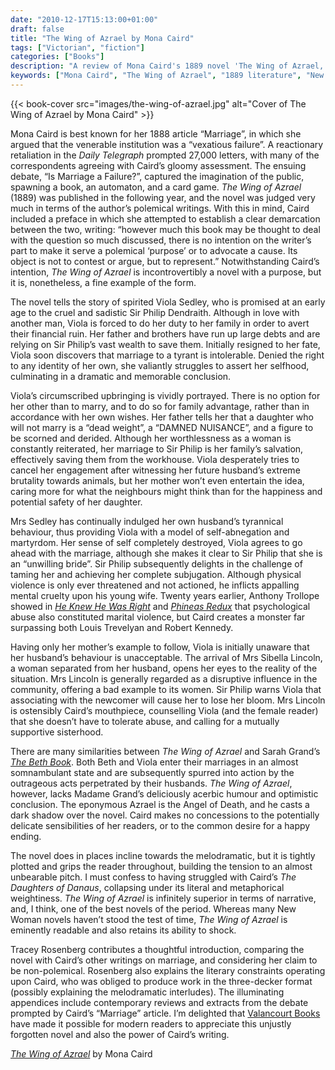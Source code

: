 ```yaml
---
date: "2010-12-17T15:13:00+01:00"
draft: false
title: "The Wing of Azrael by Mona Caird"
tags: ["Victorian", "fiction"]
categories: ["Books"]
description: "A review of Mona Caird's 1889 novel 'The Wing of Azrael,' following Viola Sedley's forced marriage to the sadistic Sir Philip Dendraith. Discover this powerful New Woman novel that explores marital tyranny and psychological abuse with shocking intensity."
keywords: ["Mona Caird", "The Wing of Azrael", "1889 literature", "New Woman novel", "Viola Sedley", "marital abuse", "forced marriage", "psychological cruelty", "marriage debate", "feminist fiction"]
---
```


{{< book-cover src="images/the-wing-of-azrael.jpg" alt="Cover of The Wing of Azrael by Mona Caird" >}}

Mona Caird is best known for her 1888 article “Marriage”, in which she argued that the venerable institution was a “vexatious failure”. A reactionary retaliation in the _Daily Telegraph_ prompted 27,000 letters, with many of the correspondents agreeing with Caird’s gloomy assessment. The ensuing debate, “Is Marriage a Failure?”, captured the imagination of the public, spawning a book, an automaton, and a card game. _The Wing of Azrael_ (1889) was published in the following year, and the novel was judged very much in terms of the author’s polemical writings. With this in mind, Caird included a preface in which she attempted to establish a clear demarcation between the two, writing: “however much this book may be thought to deal with the question so much discussed, there is no intention on the writer’s part to make it serve a polemical ‘purpose’ or to advocate a cause. Its object is not to contest or argue, but to represent.” Notwithstanding Caird’s intention, _The Wing of Azrael_ is incontrovertibly a novel with a purpose, but it is, nonetheless, a fine example of the form.

The novel tells the story of spirited Viola Sedley, who is promised at an early age to the cruel and sadistic Sir Philip Dendraith. Although in love with another man, Viola is forced to do her duty to her family in order to avert their financial ruin. Her father and brothers have run up large debts and are relying on Sir Philip’s vast wealth to save them. Initially resigned to her fate, Viola soon discovers that marriage to a tyrant is intolerable. Denied the right to any identity of her own, she valiantly struggles to assert her selfhood, culminating in a dramatic and memorable conclusion.

Viola’s circumscribed upbringing is vividly portrayed.  There is no option for her other than to marry, and to do so for family advantage, rather than in accordance with her own wishes. Her father tells her that a daughter who will not marry is a “dead weight”, a “DAMNED NUISANCE”, and a figure to be scorned and derided. Although her worthlessness as a woman is constantly reiterated, her marriage to Sir Philip is her family’s salvation, effectively saving them from the workhouse. Viola desperately tries to cancel her engagement after witnessing her future husband’s extreme brutality towards animals, but her mother won’t even entertain the idea, caring more for what the neighbours might think than for the happiness and potential safety of her daughter.

Mrs Sedley has continually indulged her own husband’s tyrannical behaviour, thus providing Viola with a model of self-abnegation and martyrdom. Her sense of self completely destroyed, Viola agrees to go ahead with the marriage, although she makes it clear to Sir Philip that she is an “unwilling bride”. Sir Philip subsequently delights in the challenge of taming her and achieving her complete subjugation.  Although physical violence is only ever threatened and not actioned, he inflicts appalling mental cruelty upon his young wife. Twenty years earlier, Anthony Trollope showed in [_He Knew He Was Right_](/posts/he-knew-he-was-right/) and [_Phineas Redux_](/posts/phineas-redux/) that psychological abuse also constituted marital violence, but Caird creates a monster far surpassing both Louis Trevelyan and Robert Kennedy.

Having only her mother’s example to follow, Viola is initially unaware that her husband’s behaviour is unacceptable. The arrival of Mrs Sibella Lincoln, a woman separated from her husband, opens her eyes to the reality of the situation. Mrs Lincoln is generally regarded as a disruptive influence in the community, offering a bad example to its women. Sir Philip warns Viola that associating with the newcomer will cause her to lose her bloom. Mrs Lincoln is ostensibly Caird’s mouthpiece, counselling Viola (and the female reader) that she doesn’t have to tolerate abuse, and calling for a mutually supportive sisterhood.

There are many similarities between _The Wing of Azrael_ and Sarah Grand’s [_The Beth Book_](/posts/the-beth-book/). Both Beth and Viola enter their marriages in an almost somnambulant state and are subsequently spurred into action by the outrageous acts perpetrated by their husbands. _The Wing of Azrael_, however, lacks Madame Grand’s deliciously acerbic humour and optimistic conclusion. The eponymous Azrael is the Angel of Death, and he casts a dark shadow over the novel. Caird makes no concessions to the potentially delicate sensibilities of her readers, or to the common desire for a happy ending.

The novel does in places incline towards the melodramatic, but it is tightly plotted and grips the reader throughout, building the tension to an almost unbearable pitch.  I must confess to having struggled with Caird’s _The Daughters of Danaus_, collapsing under its literal and metaphorical weightiness. _The Wing of Azrael_ is infinitely superior in terms of narrative, and, I think, one of the best novels of the period. Whereas many New Woman novels haven’t stood the test of time, _The Wing of Azrael_ is eminently readable and also retains its ability to shock.

Tracey Rosenberg contributes a thoughtful introduction, comparing the novel with Caird’s other writings on marriage, and considering her claim to be non-polemical. Rosenberg also explains the literary constraints operating upon Caird, who was obliged to produce work in the three-decker format (possibly explaining the melodramatic interludes). The illuminating appendices include contemporary reviews and extracts from the debate prompted by Caird’s “Marriage” article.  I’m delighted that [Valancourt Books](https://www.valancourtbooks.com) have made it possible for modern readers to appreciate this unjustly forgotten novel and also the power of Caird’s writing.

[_The Wing of Azrael_](https://www.valancourtbooks.com/the-wing-of-azrael-1889.html) by Mona Caird